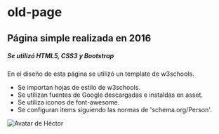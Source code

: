# old-page
## Página simple realizada en 2016
##### Se utilizó HTML5, CSS3 y Bootstrap
En el diseño de esta página se utilizó un template de w3schools.
- Se importan hojas de estilo de w3schools.
- Se utilizan fuentes de Google descargadas e instaldas en asset.
- Se utiliza iconos de font-awesome.
- Se configuran items siguiendo las normas de 'schema.org/Person'.

![Avatar de Héctor](https://en.gravatar.com/userimage/146115819/41a333edd75fea5257a0a684c76cf977.png)
